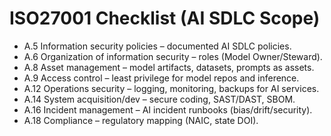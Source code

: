 # ISO27001 Checklist (AI SDLC Scope)

- A.5 Information security policies – documented AI SDLC policies.
- A.6 Organization of information security – roles (Model Owner/Steward).
- A.8 Asset management – model artifacts, datasets, prompts as assets.
- A.9 Access control – least privilege for model repos and inference.
- A.12 Operations security – logging, monitoring, backups for AI services.
- A.14 System acquisition/dev – secure coding, SAST/DAST, SBOM.
- A.16 Incident management – AI incident runbooks (bias/drift/security).
- A.18 Compliance – regulatory mapping (NAIC, state DOI).